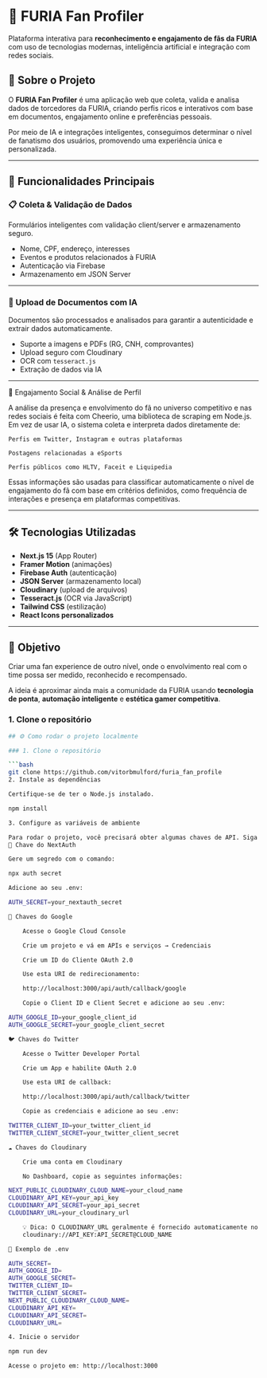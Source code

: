 # 🦁 FURIA Fan Profiler

Plataforma interativa para **reconhecimento e engajamento de fãs da FURIA** com uso de tecnologias modernas, inteligência artificial e integração com redes sociais.

## 🚀 Sobre o Projeto

O **FURIA Fan Profiler** é uma aplicação web que coleta, valida e analisa dados de torcedores da FURIA, criando perfis ricos e interativos com base em documentos, engajamento online e preferências pessoais.

Por meio de IA e integrações inteligentes, conseguimos determinar o nível de fanatismo dos usuários, promovendo uma experiência única e personalizada.

---

## 🧠 Funcionalidades Principais

### 📋 Coleta & Validação de Dados

Formulários inteligentes com validação client/server e armazenamento seguro.

- Nome, CPF, endereço, interesses
- Eventos e produtos relacionados à FURIA
- Autenticação via Firebase
- Armazenamento em JSON Server

---

### 📎 Upload de Documentos com IA

Documentos são processados e analisados para garantir a autenticidade e extrair dados automaticamente.

- Suporte a imagens e PDFs (RG, CNH, comprovantes)
- Upload seguro com Cloudinary
- OCR com `tesseract.js`
- Extração de dados via IA

---

🔗 Engajamento Social & Análise de Perfil

A análise da presença e envolvimento do fã no universo competitivo e nas redes sociais é feita com Cheerio, uma biblioteca de scraping em Node.js. Em vez de usar IA, o sistema coleta e interpreta dados diretamente de:

    Perfis em Twitter, Instagram e outras plataformas

    Postagens relacionadas a eSports

    Perfis públicos como HLTV, Faceit e Liquipedia

Essas informações são usadas para classificar automaticamente o nível de engajamento do fã com base em critérios definidos, como frequência de interações e presença em plataformas competitivas.


---

## 🛠️ Tecnologias Utilizadas

- **Next.js 15** (App Router)
- **Framer Motion** (animações)
- **Firebase Auth** (autenticação)
- **JSON Server** (armazenamento local)
- **Cloudinary** (upload de arquivos)
- **Tesseract.js** (OCR via JavaScript)
- **Tailwind CSS** (estilização)
- **React Icons personalizados**

---

## 🎯 Objetivo

Criar uma fan experience de outro nível, onde o envolvimento real com o time possa ser medido, reconhecido e recompensado.

A ideia é aproximar ainda mais a comunidade da FURIA usando **tecnologia de ponta**, **automação inteligente** e **estética gamer competitiva**.

### 1. Clone o repositório

```bash
## ⚙️ Como rodar o projeto localmente

### 1. Clone o repositório

```bash
git clone https://github.com/vitorbmulford/furia_fan_profile
2. Instale as dependências

Certifique-se de ter o Node.js instalado.

npm install

3. Configure as variáveis de ambiente

Para rodar o projeto, você precisará obter algumas chaves de API. Siga os passos abaixo para configurar seu arquivo .env.
🔐 Chave do NextAuth

Gere um segredo com o comando:

npx auth secret

Adicione ao seu .env:

AUTH_SECRET=your_nextauth_secret

🔑 Chaves do Google

    Acesse o Google Cloud Console

    Crie um projeto e vá em APIs e serviços → Credenciais

    Crie um ID do Cliente OAuth 2.0

    Use esta URI de redirecionamento:

    http://localhost:3000/api/auth/callback/google

    Copie o Client ID e Client Secret e adicione ao seu .env:

AUTH_GOOGLE_ID=your_google_client_id  
AUTH_GOOGLE_SECRET=your_google_client_secret

🐦 Chaves do Twitter

    Acesse o Twitter Developer Portal

    Crie um App e habilite OAuth 2.0

    Use esta URI de callback:

    http://localhost:3000/api/auth/callback/twitter

    Copie as credenciais e adicione ao seu .env:

TWITTER_CLIENT_ID=your_twitter_client_id  
TWITTER_CLIENT_SECRET=your_twitter_client_secret

☁️ Chaves do Cloudinary

    Crie uma conta em Cloudinary

    No Dashboard, copie as seguintes informações:

NEXT_PUBLIC_CLOUDINARY_CLOUD_NAME=your_cloud_name  
CLOUDINARY_API_KEY=your_api_key  
CLOUDINARY_API_SECRET=your_api_secret  
CLOUDINARY_URL=your_cloudinary_url

    💡 Dica: O CLOUDINARY_URL geralmente é fornecido automaticamente no formato:
    cloudinary://API_KEY:API_SECRET@CLOUD_NAME

📁 Exemplo de .env

AUTH_SECRET=
AUTH_GOOGLE_ID=
AUTH_GOOGLE_SECRET=
TWITTER_CLIENT_ID=
TWITTER_CLIENT_SECRET=
NEXT_PUBLIC_CLOUDINARY_CLOUD_NAME=
CLOUDINARY_API_KEY=
CLOUDINARY_API_SECRET=
CLOUDINARY_URL=

4. Inicie o servidor

npm run dev

Acesse o projeto em: http://localhost:3000





